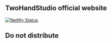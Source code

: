 ## TwoHandStudio official website
[![Netlify Status](https://api.netlify.com/api/v1/badges/1e56732b-e9bd-402f-a49b-9f1161155d70/deploy-status)](https://app.netlify.com/sites/twohandstudio/deploys)
## Do not distribute
